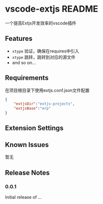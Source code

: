 # vscode-extjs README

一个提高Extjs开发效率的vscode插件

## Features

* `xtype` 验证，确保在requires中引入
* `xtype` 跳转，跳转到对应的源文件
* and so on...

## Requirements

在项目根目录下使用extjs.conf.json文件配置

```json
{
    "extjsDir":"extjs-projects",
    "extjsBase":"erp"
}
```

## Extension Settings

## Known Issues

暂无

## Release Notes

### 0.0.1

Initial release of ...
